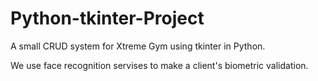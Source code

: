# Python-tkinter-Project
A small CRUD system for Xtreme Gym using tkinter in Python. 

We use face recognition servises to make a client's biometric validation.
